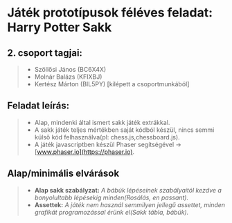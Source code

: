 # Játék prototípusok féléves feladat: **Harry Potter Sakk**

## 2. csoport tagjai:
> - Szöllősi János (BC6X4X)
> - Molnár Balázs (KFIXBJ)
> - Kertész Márton (BIL5PY) [kilépett a csoportmunkából]

## Feladat leírás:
> - Alap, mindenki által ismert sakk játék extrákkal.
> - A sakk játék teljes mértékben saját kódból készül, nincs semmi külső kód felhasználva(pl: chess.js,chessboard.js).
> - A játék javascriptben készül Phaser segítségével -> [www.phaser.io](https://phaser.io).

## Alap/minimális elvárások
> - **Alap sakk szabályzat:** *A bábúk lépéseinek szabályaitól kezdve a bonyolultabb lépésekig minden(Rosálás, en passant).*
> - **Assettek:** *A játék nem használ semmilyen jellegű assettet, minden grafikát programozással érünk el(Sakk tábla, bábúk).*
